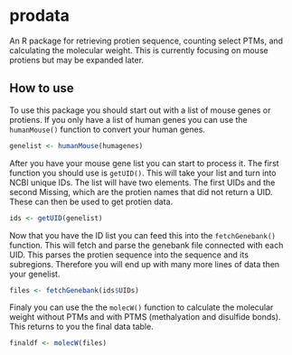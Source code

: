 # prodata
An R package for retrieving protien sequence, counting select PTMs, and calculating the molecular weight. This is currently focusing on mouse protiens but may be expanded later.

## How to use

To use this package you should start out with a list of mouse genes or protiens. If you only have a list of human genes you can use the `humanMouse()` function to convert your human genes.

```R
genelist <- humanMouse(humagenes)
```

After you have your mouse gene list you can start to process it. The first function you should use is `getUID()`. This will take your list and turn into NCBI unique IDs. The list will have two elements. The first UIDs and the second Missing, which are the protien names that did not return a UID. These can then be used to get protien data. 

```R
ids <- getUID(genelist)
```

Now that you have the ID list you can feed this into the  `fetchGenebank()` function. This will fetch and parse the genebank file connected with each UID. This parses the protien sequence into the sequence and its subregions. Therefore you will end up with many more lines of data then your genelist. 

```R
files <- fetchGenebank(ids$UIDs)
```

Finaly you can use the the  `molecW()` function to calculate the molecular weight without PTMs and with PTMS (methalyation and disulfide bonds). This returns to you the final data table.

```R
finaldf <- molecW(files)
```